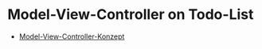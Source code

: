 # Model-View-Controller on Todo-List

- [Model-View-Controller-Konzept](https://informatik.bildung-rp.de/fileadmin/user_upload/informatik.bildung-rp.de/Fortbildung/html/D1-MVCNotenstatistik/mvc0_0.html)

